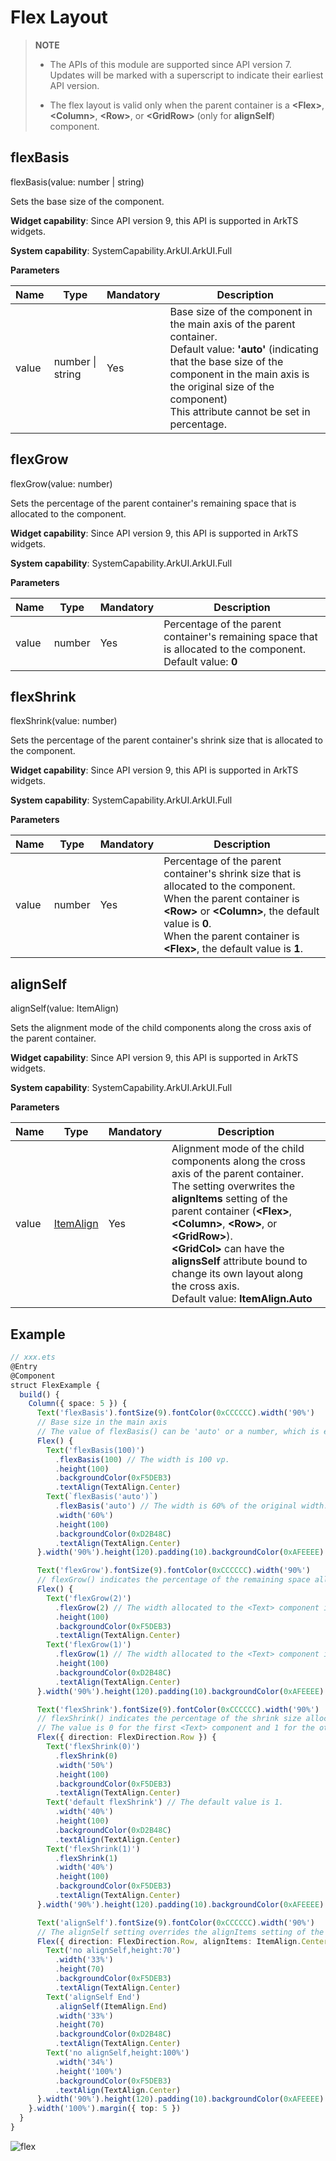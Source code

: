 # Flex Layout

>  **NOTE**
>  - The APIs of this module are supported since API version 7. Updates will be marked with a superscript to indicate their earliest API version.
>
>  - The flex layout is valid only when the parent container is a **\<Flex>**, **\<Column>**, **\<Row>**, or **\<GridRow>** (only for **alignSelf**) component.

## flexBasis

flexBasis(value: number | string)

Sets the base size of the component.

**Widget capability**: Since API version 9, this API is supported in ArkTS widgets.

**System capability**: SystemCapability.ArkUI.ArkUI.Full

**Parameters**

| Name| Type                      | Mandatory| Description                                                        |
| ------ | -------------------------- | ---- | ------------------------------------------------------------ |
| value  | number \| string | Yes  | Base size of the component in the main axis of the parent container.<br>Default value: **'auto'** (indicating that the base size of the component in the main axis is the original size of the component)<br>This attribute cannot be set in percentage.|

## flexGrow

flexGrow(value: number)

Sets the percentage of the parent container's remaining space that is allocated to the component.

**Widget capability**: Since API version 9, this API is supported in ArkTS widgets.

**System capability**: SystemCapability.ArkUI.ArkUI.Full

**Parameters**

| Name| Type  | Mandatory| Description                                                        |
| ------ | ------ | ---- | ------------------------------------------------------------ |
| value  | number | Yes  | Percentage of the parent container's remaining space that is allocated to the component.<br>Default value: **0**|

## flexShrink

flexShrink(value: number)

Sets the percentage of the parent container's shrink size that is allocated to the component.

**Widget capability**: Since API version 9, this API is supported in ArkTS widgets.

**System capability**: SystemCapability.ArkUI.ArkUI.Full

**Parameters**

| Name| Type  | Mandatory| Description                                                        |
| ------ | ------ | ---- | ------------------------------------------------------------ |
| value  | number | Yes  | Percentage of the parent container's shrink size that is allocated to the component.<br>When the parent container is **\<Row>** or **\<Column>**, the default value is **0**.<br> When the parent container is **\<Flex>**, the default value is **1**.|

## alignSelf

alignSelf(value: ItemAlign)

Sets the alignment mode of the child components along the cross axis of the parent container.

**Widget capability**: Since API version 9, this API is supported in ArkTS widgets.

**System capability**: SystemCapability.ArkUI.ArkUI.Full

**Parameters**

| Name| Type                                       | Mandatory| Description                                                        |
| ------ | ------------------------------------------- | ---- | ------------------------------------------------------------ |
| value  | [ItemAlign](ts-appendix-enums.md#itemalign) | Yes  | Alignment mode of the child components along the cross axis of the parent container. The setting overwrites the **alignItems** setting of the parent container (**\<Flex>**, **\<Column>**, **\<Row>**, or **\<GridRow>**).<br>**\<GridCol>** can have the **alignsSelf** attribute bound to change its own layout along the cross axis.<br>Default value: **ItemAlign.Auto**|


## Example

```ts
// xxx.ets
@Entry
@Component
struct FlexExample {
  build() {
    Column({ space: 5 }) {
      Text('flexBasis').fontSize(9).fontColor(0xCCCCCC).width('90%')
      // Base size in the main axis
      // The value of flexBasis() can be 'auto' or a number, which is equivalent to .width()/.height().
      Flex() {
        Text('flexBasis(100)')
          .flexBasis(100) // The width is 100 vp.
          .height(100)
          .backgroundColor(0xF5DEB3)
          .textAlign(TextAlign.Center)
        Text(`flexBasis('auto')`)
          .flexBasis('auto') // The width is 60% of the original width.
          .width('60%')
          .height(100)
          .backgroundColor(0xD2B48C)
          .textAlign(TextAlign.Center)
      }.width('90%').height(120).padding(10).backgroundColor(0xAFEEEE)

      Text('flexGrow').fontSize(9).fontColor(0xCCCCCC).width('90%')
      // flexGrow() indicates the percentage of the remaining space allocated to the component.
      Flex() {
        Text('flexGrow(2)')
          .flexGrow(2) // The width allocated to the <Text> component is 2/3 of the remaining width of the parent container.
          .height(100)
          .backgroundColor(0xF5DEB3)
          .textAlign(TextAlign.Center)
        Text('flexGrow(1)')
          .flexGrow(1) // The width allocated to the <Text> component is 1/3 of the remaining width of the parent container.
          .height(100)
          .backgroundColor(0xD2B48C)
          .textAlign(TextAlign.Center)
      }.width('90%').height(120).padding(10).backgroundColor(0xAFEEEE)

      Text('flexShrink').fontSize(9).fontColor(0xCCCCCC).width('90%')
      // flexShrink() indicates the percentage of the shrink size allocated to the component.
      // The value is 0 for the first <Text> component and 1 for the other two <Text> components. This means that, if the components cannot be completely displayed in the parent container, the latter two are shrunk proportionally, while the former is not shrunk.
      Flex({ direction: FlexDirection.Row }) {
        Text('flexShrink(0)')
          .flexShrink(0)
          .width('50%')
          .height(100)
          .backgroundColor(0xF5DEB3)
          .textAlign(TextAlign.Center)
        Text('default flexShrink') // The default value is 1.
          .width('40%')
          .height(100)
          .backgroundColor(0xD2B48C)
          .textAlign(TextAlign.Center)
        Text('flexShrink(1)')
          .flexShrink(1)
          .width('40%')
          .height(100)
          .backgroundColor(0xF5DEB3)
          .textAlign(TextAlign.Center)
      }.width('90%').height(120).padding(10).backgroundColor(0xAFEEEE)

      Text('alignSelf').fontSize(9).fontColor(0xCCCCCC).width('90%')
      // The alignSelf setting overrides the alignItems setting of the parent container.
      Flex({ direction: FlexDirection.Row, alignItems: ItemAlign.Center }) {
        Text('no alignSelf,height:70')
          .width('33%')
          .height(70)
          .backgroundColor(0xF5DEB3)
          .textAlign(TextAlign.Center)
        Text('alignSelf End')
          .alignSelf(ItemAlign.End)
          .width('33%')
          .height(70)
          .backgroundColor(0xD2B48C)
          .textAlign(TextAlign.Center)
        Text('no alignSelf,height:100%')
          .width('34%')
          .height('100%')
          .backgroundColor(0xF5DEB3)
          .textAlign(TextAlign.Center)
      }.width('90%').height(120).padding(10).backgroundColor(0xAFEEEE)
    }.width('100%').margin({ top: 5 })
  }
}
```

![flex](figures/flex.PNG)
